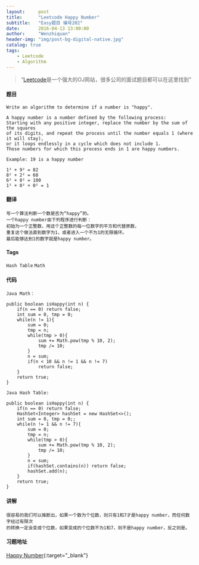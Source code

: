 ```yaml
---
layout:     post
title:      "Leetcode Happy Number"
subtitle:   "Easy题目 编号202"
date:       2016-04-13 13:00:00
author:     "Wenzhiquan"
header-img: "img/post-bg-digital-native.jpg"
catalog: true
tags:
    - Leetcode
    - Algorithm
---
```


> “[Leetcode](https://leetcode.com/)是一个强大的OJ网站，很多公司的面试题目都可以在这里找到”

#### 题目

```
Write an algorithm to determine if a number is "happy".

A happy number is a number defined by the following process:
Starting with any positive integer, replace the number by the sum of the squares
of its digits, and repeat the process until the number equals 1 (where it will stay),
or it loops endlessly in a cycle which does not include 1.
Those numbers for which this process ends in 1 are happy numbers.

Example: 19 is a happy number

1² + 9² = 82
8² + 2² = 68
6² + 8² = 100
1² + 0² + 0² = 1
```

#### 翻译

```
写一个算法判断一个数是否为“happy”的。
一个happy number由下列程序进行判断：
初始为一个正整数，用这个正整数的每一位数字的平方和代替原数，
重复这个做法直到数字为1，或者进入一个不为1的无限循环。
最后能够达到1的数字就是happy number。
```

#### Tags

`Hash Table` `Math`

#### 代码

```
Java Math：

public boolean isHappy(int n) {
    if(n == 0) return false;
    int sum = 0, tmp = 0;
    while(n != 1){
        sum = 0;
        tmp = n;
        while(tmp > 0){
            sum += Math.pow(tmp % 10, 2);
            tmp /= 10;
        }
        n = sum;
        if(n < 10 && n != 1 && n != 7)
            return false;
    }
    return true;
}
```

```
Java Hash Table:

public boolean isHappy(int n) {
    if(n == 0) return false;
    HashSet<Integer> hashSet = new HashSet<>();
    int sum = 0, tmp = 0;;
    while(n != 1 && n != 7){
        sum = 0;
        tmp = n;
        while(tmp > 0){
            sum += Math.pow(tmp % 10, 2);
            tmp /= 10;
        }
        n = sum;
        if(hashSet.contains(n)) return false;
        hashSet.add(n);
    }
    return true;
}
```

#### 讲解

```
很容易的我们可以推断出，如果一个数为个位数，则只有1和7才是happy number，而任何数字经过有限次
的转换一定会变成个位数，如果变成的个位数不为1和7，则不是happy number，反之则是。
```

#### 习题地址
[Happy Number](https://leetcode.com/problems/happy-number/){:target="_blank"}

